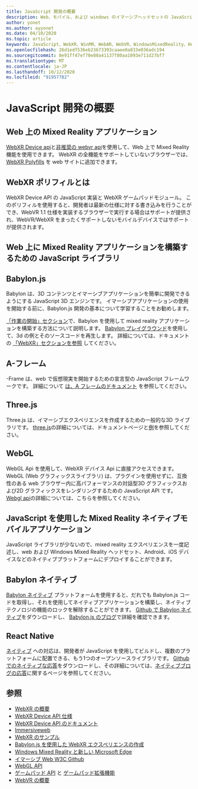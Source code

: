 ```yaml
---
title: JavaScript 開発の概要
description: Web、モバイル、および windows のイマーシブヘッドセットの JavaScript を使用した Mixed Reality 開発の概要。
author: yonet
ms.author: ayyonet
ms.date: 04/10/2020
ms.topic: article
keywords: JavaScript、WebXR、WinMR、WebAR、WebVR、WindowsMixedReality、HoloLens、windows mixed reality、web vr、web xr、web mr、web ar、360、360 video、360ビデオ、360 photo、360 photos、360コンテンツ、イマーシブ web、イマーシブ-web、IW、immersiveweb
ms.openlocfilehash: 26d1edf536eb23673393caaee0a833e036adc194
ms.sourcegitcommit: 8e91ff47ef70e80a41137f80aa1093e711d27bf7
ms.translationtype: MT
ms.contentlocale: ja-JP
ms.lasthandoff: 10/12/2020
ms.locfileid: "91957782"
---
```

# <a name="javascript-development-overview"></a>JavaScript 開発の概要

## <a name="mixed-reality-applications-on-the-web"></a>Web 上の Mixed Reality アプリケーション

[WebXR Device api](https://developer.mozilla.org/en-US/docs/Web/API/WebXR_Device_API)と[非推奨の webvr api](webxr-overview.md)を使用して、Web 上で Mixed Reality 機能を使用できます。 WebXR の全機能をサポートしていないブラウザーでは、 [WebXR Polyfills](https://github.com/immersive-web/webxr-polyfill) を web サイトに追加できます。

## <a name="what-is-webxr-polyfill"></a>WebXR ポリフィルとは

WebXR Device API の JavaScript 実装と WebXR ゲームパッドモジュール。 このポリフィルを使用すると、開発者は最新の仕様に対する書き込みを行うことができ、WebVR 1.1 仕様を実装するブラウザーで実行する場合はサポートが提供され、WebVR/WebXR をまったくサポートしないモバイルデバイスではサポートが提供されます。

## <a name="javascript-libraries-to-build-mixed-reality-applications-on-the-web"></a>Web 上に Mixed Reality アプリケーションを構築するための JavaScript ライブラリ

## <a name="babylonjs"></a>Babylon.js

Babylon は、3D コンテンツとイマーシブアプリケーションを簡単に開発できるようにする JavaScript 3D エンジンです。 イマーシブアプリケーションの使用を開始する前に、Babylon.js 開発の基本について学習することをお勧めします。

[「作業の開始」セクション](https://doc.babylonjs.com/)で、Babylon を使用して mixed reality アプリケーションを構築する方法について説明します。 [Babylon プレイグラウンド](https://doc.babylonjs.com/examples/)を使用して、3d の例とそのソースコードを再生します。 詳細については、ドキュメントの [「WebXR」セクションを参照](https://doc.babylonjs.com/how_to/introduction_to_webxr) してください。 

## <a name="a-frame"></a>A-フレーム

-Frame は、web で仮想現実を開始するための宣言型の JavaScript フレームワークです。 詳細について [は、A フレームのドキュメント](https://aframe.io/) を参照してください。

## <a name="threejs"></a>Three.js

Three.js は、イマーシブエクスペリエンスを作成するための一般的な3D ライブラリです。 [three.js](https://threejs.org/docs/index.html#manual/en/introduction/Creating-a-scene)の詳細については、ドキュメントページと[例](https://threejs.org/examples/#webgl_animation_cloth)を参照してください。

## <a name="webgl"></a>WebGL

WebGL Api を使用して、WebXR デバイス Api に直接アクセスできます。 WebGL (Web グラフィックスライブラリ) は、プラグインを使用せずに、互換性のある web ブラウザー内に高パフォーマンスの対話型3D グラフィックスおよび2D グラフィックスをレンダリングするための JavaScript API です。 [Webgl api](https://developer.mozilla.org/en-US/docs/Web/API/WebGL_API)の詳細については、こちらを参照してください。

## <a name="mixed-reality-native-mobile-applications-using-javascript"></a>JavaScript を使用した Mixed Reality ネイティブモバイルアプリケーション

JavaScript ライブラリが少ないので、mixed reality エクスペリエンスを一度記述し、web および Windows Mixed Reality ヘッドセット、Android、iOS デバイスなどのネイティブプラットフォームにデプロイすることができます。

## <a name="babylon-native"></a>Babylon ネイティブ

[Babylon ネイティブ](https://www.babylonjs.com/native/) プラットフォームを使用すると、だれでも Babylon.js コードを取得し、それを使用してネイティブアプリケーションを構築し、ネイティブテクノロジの機能のロックを解除することができます。 [Github で Babylon ネイティブ](https://github.com/BabylonJS/BabylonNative)をダウンロードし、 [Babylon.js のブログ](https://medium.com/@babylonjs/babylon-native-821f1694fffc)で詳細を確認できます。

## <a name="react-native"></a>React Native

[ネイティブ](https://reactnative.dev/) への対応は、開発者が JavaScript を使用してビルドし、複数のプラットフォームに配置できる、もう1つのオープンソースライブラリです。 [Github でのネイティブな応答](https://github.com/facebook/react-native)をダウンロードし、その詳細については、[ネイティブブログの応答](https://reactnative.dev/blog/)に関するページを参照してください。

## <a name="see-also"></a>参照

* [WebXR の概要](webxr-overview.md)
* [WebXR Device API 仕様](https://immersive-web.github.io/webxr/)
* [WebXR Device API のドキュメント](https://developer.mozilla.org/en-US/docs/Web/API/WebXR_Device_API)
* [Immersiveweb](https://immersiveweb.dev/)
* [WebXR のサンプル](https://immersive-web.github.io/webxr-samples/)
* [Babylon.js を使用した WebXR エクスペリエンスの作成](https://doc.babylonjs.com/how_to/introduction_to_webxr)
* [Windows Mixed Reality と新しい Microsoft Edge](https://docs.microsoft.com/windows/mixed-reality/new-microsoft-edge#introducing-the-new-microsoft-edge)
* [イマーシブ Web W3C Github](https://github.com/immersive-web)
* [WebGL API](https://msdn.microsoft.com/library/bg182648(v=vs.85).aspx)
* [ゲームパッド API](https://msdn.microsoft.com/library/dn743630(v=vs.85).aspx) と [ゲームパッド拡張機能](https://w3c.github.io/gamepad/extensions.html)
* [WebVR の概要](webvr-overview.md)
